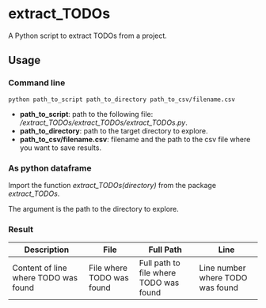 # extract_TODOs
A Python script to extract TODOs from a project.


## Usage

### Command line

```
python path_to_script path_to_directory path_to_csv/filename.csv
```

- **path_to_script**: path to the following file: _/extract_TODOs/extract_TODOs/extract_TODOs.py_.
- **path_to_directory**: path to the target directory to explore.
- **path_to_csv/filename.csv**: filename and the path to the csv file where you want to save results.

### As python dataframe

Import the function _extract_TODOs(directory)_ from the package _extract_TODOs_.

The argument is the path to the directory to explore. 

### Result


Description	| File	| Full Path	| Line
------------ | ------------- | ------------- | ------------- 
Content of line where TODO was found | File where TODO was found | Full path to file where TODO was found | Line number where TODO was found
